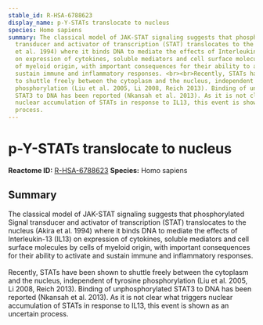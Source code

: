 ```yaml
---
stable_id: R-HSA-6788623
display_name: p-Y-STATs translocate to nucleus
species: Homo sapiens
summary: The classical model of JAK-STAT signaling suggests that phosphorylated Signal
  transducer and activator of transcription (STAT) translocates to the nucleus (Akira
  et al. 1994) where it binds DNA to mediate the effects of Interleukin-13 (IL13)
  on expression of cytokines, soluble mediators and cell surface molecules by cells
  of myeloid origin, with important consequences for their ability to activate and
  sustain immune and inflammatory responses. <br><br>Recently, STATs have been shown
  to shuttle freely between the cytoplasm and the nucleus, independent of tyrosine
  phosphorylation (Liu et al. 2005, Li 2008, Reich 2013). Binding of unphosphorylated
  STAT3 to DNA has been reported (Nkansah et al. 2013). As it is not clear what triggers
  nuclear accumulation of STATs in response to IL13, this event is shown as an uncertain
  process.
---
```


# p-Y-STATs translocate to nucleus
**Reactome ID:** [R-HSA-6788623](https://reactome.org/content/detail/R-HSA-6788623)
**Species:** Homo sapiens

## Summary

The classical model of JAK-STAT signaling suggests that phosphorylated Signal transducer and activator of transcription (STAT) translocates to the nucleus (Akira et al. 1994) where it binds DNA to mediate the effects of Interleukin-13 (IL13) on expression of cytokines, soluble mediators and cell surface molecules by cells of myeloid origin, with important consequences for their ability to activate and sustain immune and inflammatory responses. <br><br>Recently, STATs have been shown to shuttle freely between the cytoplasm and the nucleus, independent of tyrosine phosphorylation (Liu et al. 2005, Li 2008, Reich 2013). Binding of unphosphorylated STAT3 to DNA has been reported (Nkansah et al. 2013). As it is not clear what triggers nuclear accumulation of STATs in response to IL13, this event is shown as an uncertain process.
